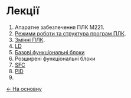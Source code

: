 # Лекції

1. Апаратне забезпечення ПЛК M221. 
2. [Режими роботи та структура програм ПЛК](1_Modes.md).
3. [Змінні ПЛК](8_vars.md).
4. [LD](3_LD.md)
5. [Базові функціональні блоки](4_fb.md)
6. Розширені функціональні блоки
7. [SFC](6_SFC.md)
8. [PID](4_1_PID.md)
9. 

[<- На основну](..)